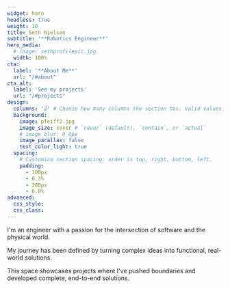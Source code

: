 ```yaml
---
widget: hero
headless: true
weight: 10
title: Seth Nielsen
subtitle: '**Robotics Engineer**'
hero_media:
  # image: sethprofilepic.jpg
  width: 100%
cta:
  label: '**About Me**'
  url: "/#about"
cta_alt:
  label: 'See my projects'
  url: "/#projects"
design:
  columns: '2' # Choose how many columns the section has. Valid values: 1 or 2.
  background:
    image: pfeiff2.jpg
    image_size: cover # `cover` (default), `contain`, or `actual`
    # image_blur: 0.0px
    image_parallax: false
    text_color_light: true
  spacing:
    # Customize section spacing: order is top, right, bottom, left.
    padding:
      - 100px
      - 6.3%
      - 200px
      - 6.8%
advanced:
  css_style:
  css_class:
---
```


I'm an engineer with a passion for the intersection of software and the physical world.

My journey has been defined by turning complex ideas into functional, real-world solutions.

This space showcases projects where I've pushed boundaries and developed complete, end-to-end solutions.

